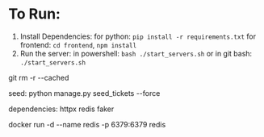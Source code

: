 # To Run:
1. Install Dependencies: 
for python: `pip install -r requirements.txt`
for frontend: `cd frontend`, `npm install`
2. Run the server:
in powershell: `bash ./start_servers.sh`
or
in git bash: `./start_servers.sh`

git rm -r --cached <folder>


seed: python manage.py seed_tickets --force


dependencies:
httpx
redis
faker

docker run -d --name redis -p 6379:6379 redis

